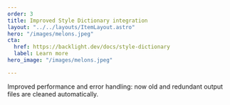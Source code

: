 ```yaml
---
order: 3
title: Improved Style Dictionary integration
layout: "../../layouts/ItemLayout.astro"
hero: "/images/melons.jpeg"
cta:
  href: https://backlight.dev/docs/style-dictionary
  label: Learn more
hero_image: "/images/melons.jpeg"

---
```

Improved performance and error handling: now old and redundant output files are cleaned automatically.